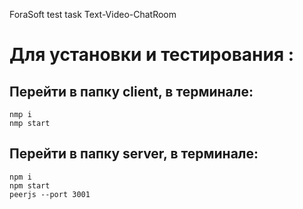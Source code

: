 ForaSoft test task
Text-Video-ChatRoom

# Для установки  и тестирования :

## Перейти в папку client, в терминале:

    nmp i
    nmp start

## Перейти в папку server, в терминале:

    npm i
    npm start
    peerjs --port 3001